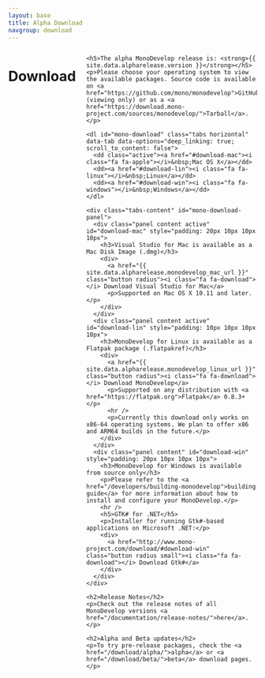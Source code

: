 ```yaml
---
layout: base
title: Alpha Download
navgroup: download
---
```

<div class="row">
  <div class="small-12 columns">
    <h1>Download</h1>

    <h5>The alpha MonoDevelop release is: <strong>{{ site.data.alpharelease.version }}</strong></h5>
    <p>Please choose your operating system to view the available packages. Source code is available on <a href="https://github.com/mono/monodevelop">GitHub</a> (viewing only) or as a <a href="https://download.mono-project.com/sources/monodevelop/">Tarball</a>.</p>

    <dl id="mono-download" class="tabs horizontal" data-tab data-options="deep_linking: true; scroll_to_content: false">
      <dd class="active"><a href="#download-mac"><i class="fa fa-apple"></i>&nbsp;Mac OS X</a></dd>
      <dd><a href="#download-lin"><i class="fa fa-linux"></i>&nbsp;Linux</a></dd>
      <dd><a href="#download-win"><i class="fa fa-windows"></i>&nbsp;Windows</a></dd>
    </dl>

    <div class="tabs-content" id="mono-download-panel">
      <div class="panel content active" id="download-mac" style="padding: 20px 10px 10px 10px">
        <h3>Visual Studio for Mac is available as a Mac Disk Image (.dmg)</h3>
        <div>
          <a href="{{ site.data.alpharelease.monodevelop_mac_url }}" class="button radius"><i class="fa fa-download"></i> Download Visual Studio for Mac</a>
          <p>Supported on Mac OS X 10.11 and later.</p>
        </div>
      </div>
      <div class="panel content active" id="download-lin" style="padding: 10px 10px 10px 10px">
        <h3>MonoDevelop for Linux is available as a Flatpak package (.flatpakref)</h3>
        <div>
          <a href="{{ site.data.alpharelease.monodevelop_linux_url }}" class="button radius"><i class="fa fa-download"></i> Download MonoDevelop</a>
          <p>Supported on any distribution with <a href="https://flatpak.org">Flatpak</a> 0.8.3+</p>
          <hr />
          <p>Currently this download only works on x86-64 operating systems. We plan to offer x86 and ARM64 builds in the future.</p>
        </div>
      </div>
      <div class="panel content" id="download-win" style="padding: 20px 10px 10px 10px">
        <h3>MonoDevelop for Windows is available from source only</h3>
        <p>Please refer to the <a href="/developers/building-monodevelop">building guide</a> for more information about how to install and configure your MonoDevelop.</p>
        <hr />
        <h5>GTK# for .NET</h5>
        <p>Installer for running Gtk#-based applications on Microsoft .NET:</p>
        <div>
          <a href="http://www.mono-project.com/download/#download-win" class="button radius small"><i class="fa fa-download"></i> Download Gtk#</a>
        </div>
      </div>
    </div>

    <h2>Release Notes</h2>
    <p>Check out the release notes of all MonoDevelop versions <a href="/documentation/release-notes/">here</a>.</p>

    <h2>Alpha and Beta updates</h2>
    <p>To try pre-release packages, check the <a href="/download/alpha/">alpha</a> or <a href="/download/beta/">beta</a> download pages.</p>
  </div>
</div>

<script>
function runScripts() {
  $(document).ready(function() {
    function activate(os,distro) {
      $('#mono-download>dd.active').removeClass();
      $('#mono-download>dd:has(a[href=#download-' + os + '])').addClass('active');
      $('#mono-download-panel>div.panel.active').removeClass('active');
      $('#mono-download-panel>#download-' + os).addClass('active');
    }
    if (window.location.hash) {
      if (window.location.hash.search("download-lin-") >= 0) {
        activate('lin');
      }
    }
    else {
      if (window.navigator.appVersion.search('Linux') >= 0 || window.navigator.platform.search('Linux') >= 0) {
        activate('lin');
      } else if (window.navigator.appVersion.search('Windows') >= 0 || window.navigator.platform.search('Windows') >= 0) {
        activate('win');
      }
    }
  });
}
</script>
